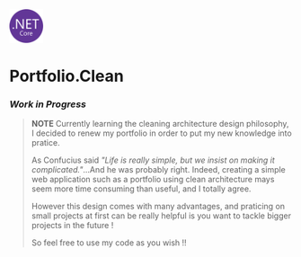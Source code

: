 <div >
    <img src="https://github.com/devicons/devicon/blob/master/icons/dotnetcore/dotnetcore-original.svg" title=".NET" alt=".NET" width="60" height="60"/>&nbsp;
    <h1>Portfolio.Clean</h1>
</div>

<!-- # Portfolio.Clean -->
### _Work in Progress_

> **NOTE**
> Currently learning the cleaning architecture design philosophy, I decided to renew my portfolio in order to put my new knowledge into pratice.
>
> As Confucius said _"Life is really simple, but we insist on making it complicated."_...And he was probably right.
> Indeed, creating a simple web application such as a portfolio using clean architecture mays seem more time consuming than useful, and I totally agree.
>
> However this design comes with many advantages, and praticing on small projects at first can be really helpful is you want to tackle bigger projects in the future !
>
> So feel free to use my code as you wish !!

<!-- 
```diff
+ # Libraries
``` -->
